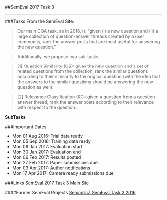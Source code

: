 ##SemEval 2017 Task 3
***

###Tasks
From the SemEval Site:
> Our main CQA task, as in 2016, is:
> “given (i) a new question and (ii) a large collection of question-answer threads created by a user community, rank the 
> answer posts that are most useful for answering the new question.”

> Additionally, we propose two sub-tasks:

> [1] Question Similarity (QS): given the new question and a set of related questions from the collection, rank the similar 
> questions according to their similarity to the original question (with the idea that the answers to the similar
> questions should be answering the new question as well).

> [2] Relevance Classification (RC): given a question from a question-answer thread, rank the answer posts according to 
> their relevance with respect to the question.


**SubTasks**



###Important Dates

* Mon 01 Aug 2016: Trial data ready
* Mon 05 Sep 2016: Training data ready
* Mon 09 Jan 2017: Evaluation start
* Mon 30 Jan 2017: Evaluation end
* Mon 06 Feb 2017: Results posted
* Mon 27 Feb 2017: Paper submissions due
* Mon 03 Apr 2017: Author notifications
* Mon 17 Apr 2017: Camera ready submissions due



###Links
[SemEval 2017 Task 3 Main Site](http://alt.qcri.org/semeval2017/task3/)

####Former SemEval Projects
[SemanticZ SemEval Task 3 2016](http://m-mitchell.com/NAACL-2016/SemEval/pdf/SemEval123.pdf)


